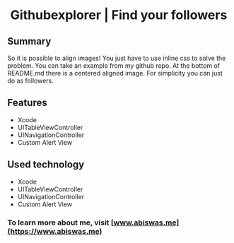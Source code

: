 
 <div align="center">
 <h1> Githubexplorer | Find your  followers</h1>
</div>

## Summary

So it is possible to align images! You just have to use inline css to solve the problem. You can take an example from my github repo. At the bottom of README.md there is a centered aligned image. For simplicity you can just do as followers.

## Features 

* Xcode 
* UITableViewController
* UINavigationController
* Custom Alert View


## Used technology 

* Xcode 
* UITableViewController
* UINavigationController
* Custom Alert View

### To learn more about me, visit [www.abiswas.me](https://www.abiswas.me) 
